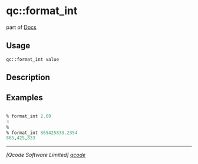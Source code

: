 qc::format_int
==============

part of [Docs](.)

Usage
-----
`qc::format_int value`

Description
-----------


Examples
--------
```tcl

% format_int 2.69
3
%
% format_int 865425833.2354
865,425,833

```

----------------------------------
*[Qcode Software Limited] [qcode]*

[qcode]: www.qcode.co.uk "Qcode Software"